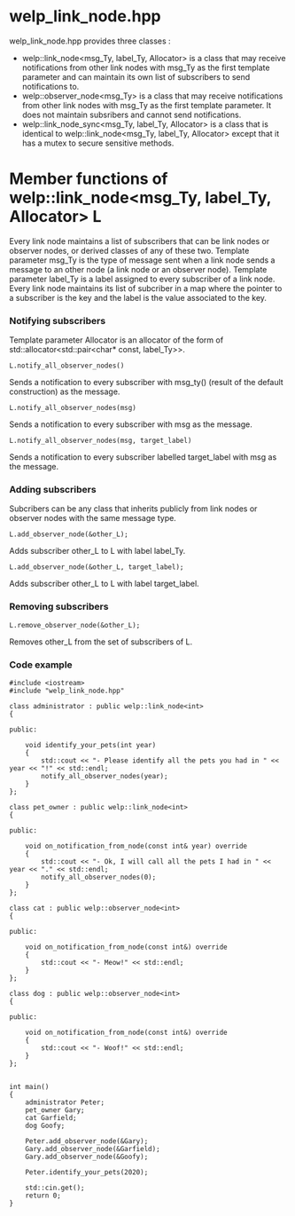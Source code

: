 # welp_link_node.hpp

welp_link_node.hpp provides three classes :

- welp::link_node<msg_Ty, label_Ty, Allocator> is a class that may receive notifications from other link nodes with msg_Ty as the first template parameter and can maintain its own list of subscribers to send notifications to.
- welp::observer_node<msg_Ty> is a class that may receive notifications from other link nodes with msg_Ty as the first template parameter. It does not maintain subsribers and cannot send notifications.
- welp::link_node_sync<msg_Ty, label_Ty, Allocator> is a class that is identical to welp::link_node<msg_Ty, label_Ty, Allocator> except that it has a mutex to secure sensitive methods.

# Member functions of welp::link_node<msg_Ty, label_Ty, Allocator> L

Every link node maintains a list of subscribers that can be link nodes or observer nodes, or derived classes of any of these two. Template parameter msg_Ty is the type of message sent when a link node sends a message to an other node (a link node or an observer node). Template parameter label_Ty is a label assigned to every subscriber of a link node. Every link node maintains its list of subcriber in a map where the pointer to a subscriber is the key and the label is the value associated to the key.

### Notifying subscribers

Template parameter Allocator is an allocator of the form of std::allocator<std::pair<char* const, label_Ty>>.

	L.notify_all_observer_nodes()

Sends a notification to every subscriber with msg_ty() (result of the default construction) as the message.

	L.notify_all_observer_nodes(msg)

Sends a notification to every subscriber with msg as the message.

	L.notify_all_observer_nodes(msg, target_label)

Sends a notification to every subscriber labelled target_label with msg as the message.

### Adding subscribers

Subcribers can be any class that inherits publicly from link nodes or observer nodes with the same message type.

	L.add_observer_node(&other_L);
	
Adds subscriber other_L to L with label label_Ty.
	
	L.add_observer_node(&other_L, target_label);
	
Adds subscriber other_L to L with label target_label.

### Removing subscribers

	L.remove_observer_node(&other_L);
	
Removes other_L from the set of subscribers of L.

### Code example

	#include <iostream>
	#include "welp_link_node.hpp"

	class administrator : public welp::link_node<int>
	{

	public:

		void identify_your_pets(int year)
		{
			std::cout << "- Please identify all the pets you had in " << year << "!" << std::endl;
			notify_all_observer_nodes(year);
		}
	};

	class pet_owner : public welp::link_node<int>
	{

	public:

		void on_notification_from_node(const int& year) override
		{
			std::cout << "- Ok, I will call all the pets I had in " << year << "." << std::endl;
			notify_all_observer_nodes(0);
		}
	};

	class cat : public welp::observer_node<int>
	{
	
	public:
	
		void on_notification_from_node(const int&) override
		{
			std::cout << "- Meow!" << std::endl;
		}
	};

	class dog : public welp::observer_node<int>
	{
	
	public:
	
		void on_notification_from_node(const int&) override
		{
			std::cout << "- Woof!" << std::endl;
		}
	};
	
	
	int main()
	{
		administrator Peter;
		pet_owner Gary;
		cat Garfield;
		dog Goofy;

		Peter.add_observer_node(&Gary);
		Gary.add_observer_node(&Garfield);
		Gary.add_observer_node(&Goofy);
	
		Peter.identify_your_pets(2020);
	
		std::cin.get();
		return 0;
	}
